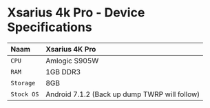 

# Xsarius 4k Pro - Device Specifications

| Naam     | Xsarius 4K Pro                       |
| :------- | :-------------------------------- |
| `CPU` | Amlogic S905W |
| `RAM` | 1GB DDR3 |
| `Storage` | 8GB  |
| `Stock OS` | Android 7.1.2 (Back up dump TWRP will follow) |

